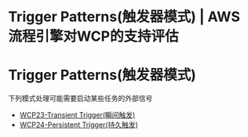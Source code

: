 # Trigger Patterns(触发器模式) | AWS 流程引擎对WCP的支持评估

# Trigger Patterns(触发器模式)

下列模式处理可能需要启动某些任务的外部信号

  * [WCP23-Transient Trigger(瞬间触发)](<./wcp-23.html>)
  * [WCP24-Persistent Trigger(持久触发)](<./wcp-24.html>)